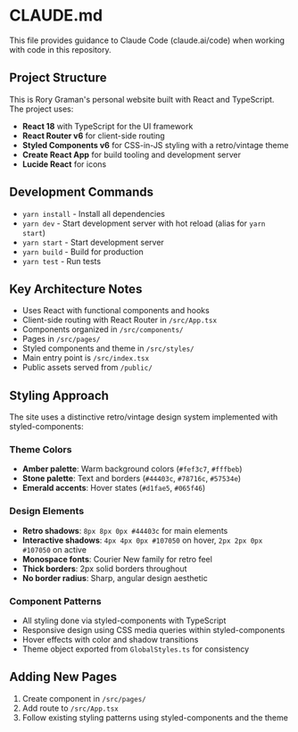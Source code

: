 # CLAUDE.md

This file provides guidance to Claude Code (claude.ai/code) when working with code in this repository.

## Project Structure

This is Rory Graman's personal website built with React and TypeScript. The project uses:

- **React 18** with TypeScript for the UI framework
- **React Router v6** for client-side routing
- **Styled Components v6** for CSS-in-JS styling with a retro/vintage theme
- **Create React App** for build tooling and development server
- **Lucide React** for icons

## Development Commands

- `yarn install` - Install all dependencies
- `yarn dev` - Start development server with hot reload (alias for `yarn start`)
- `yarn start` - Start development server
- `yarn build` - Build for production
- `yarn test` - Run tests

## Key Architecture Notes

- Uses React with functional components and hooks
- Client-side routing with React Router in `/src/App.tsx`
- Components organized in `/src/components/`
- Pages in `/src/pages/`
- Styled components and theme in `/src/styles/`
- Main entry point is `/src/index.tsx`
- Public assets served from `/public/`

## Styling Approach

The site uses a distinctive retro/vintage design system implemented with styled-components:

### Theme Colors
- **Amber palette**: Warm background colors (`#fef3c7`, `#fffbeb`)
- **Stone palette**: Text and borders (`#44403c`, `#78716c`, `#57534e`)
- **Emerald accents**: Hover states (`#d1fae5`, `#065f46`)

### Design Elements
- **Retro shadows**: `8px 8px 0px #44403c` for main elements
- **Interactive shadows**: `4px 4px 0px #107050` on hover, `2px 2px 0px #107050` on active
- **Monospace fonts**: Courier New family for retro feel
- **Thick borders**: 2px solid borders throughout
- **No border radius**: Sharp, angular design aesthetic

### Component Patterns
- All styling done via styled-components with TypeScript
- Responsive design using CSS media queries within styled-components
- Hover effects with color and shadow transitions
- Theme object exported from `GlobalStyles.ts` for consistency

## Adding New Pages
1. Create component in `/src/pages/`
2. Add route to `/src/App.tsx`
3. Follow existing styling patterns using styled-components and the theme